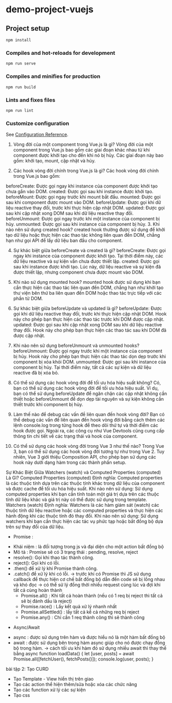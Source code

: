 # demo-project-vuejs

## Project setup
```
npm install
```

### Compiles and hot-reloads for development
```
npm run serve
```

### Compiles and minifies for production
```
npm run build
```

### Lints and fixes files
```
npm run lint
```

### Customize configuration
See [Configuration Reference](https://cli.vuejs.org/config/).


1. Vòng đời của một component trong Vue.js là gì?
Vòng đời của một component trong Vue.js bao gồm các giai đoạn khác nhau từ khi component được khởi tạo cho đến khi nó bị hủy. Các giai đoạn này bao gồm: khởi tạo, mount, cập nhật và hủy.

2. Các hook vòng đời chính trong Vue.js là gì?
Các hook vòng đời chính trong Vue.js bao gồm:

beforeCreate: Được gọi ngay khi instance của component được khởi tạo chưa gắn vào DOM.
created: Được gọi sau khi instance được khởi tạo.
beforeMount: Được gọi ngay trước khi mount bắt đầu.
mounted: Được gọi sau khi component được mount vào DOM.
beforeUpdate: Được gọi khi dữ liệu reactive thay đổi, trước khi thực hiện cập nhật DOM.
updated: Được gọi sau khi cập nhật xong DOM sau khi dữ liệu reactive thay đổi.
beforeUnmount: Được gọi ngay trước khi một instance của component bị hủy.
unmounted: Được gọi sau khi instance của component bị hủy.
3. Khi nào nên sử dụng created hook?
created hook thường được sử dụng để khởi tạo dữ liệu hoặc thực hiện các thao tác không liên quan đến DOM, chẳng hạn như gọi API để lấy dữ liệu ban đầu cho component.

4. Sự khác biệt giữa beforeCreate và created là gì?
beforeCreate: Được gọi ngay khi instance của component được khởi tạo. Tại thời điểm này, các dữ liệu reactive và sự kiện vẫn chưa được thiết lập.
created: Được gọi sau khi instance được khởi tạo. Lúc này, dữ liệu reactive và sự kiện đã được thiết lập, nhưng component chưa được mount vào DOM.
5. Khi nào sử dụng mounted hook?
mounted hook được sử dụng khi bạn cần thực hiện các thao tác liên quan đến DOM, chẳng hạn như khởi tạo thư viện bên thứ ba liên quan đến DOM hoặc thao tác trực tiếp với các phần tử DOM.

6. Sự khác biệt giữa beforeUpdate và updated là gì?
beforeUpdate: Được gọi khi dữ liệu reactive thay đổi, trước khi thực hiện cập nhật DOM. Hook này cho phép bạn thực hiện các thao tác trước khi DOM được cập nhật.
updated: Được gọi sau khi cập nhật xong DOM sau khi dữ liệu reactive thay đổi. Hook này cho phép bạn thực hiện các thao tác sau khi DOM đã được cập nhật.
7. Khi nào nên sử dụng beforeUnmount và unmounted hooks?
beforeUnmount: Được gọi ngay trước khi một instance của component bị hủy. Hook này cho phép bạn thực hiện các thao tác dọn dẹp trước khi component bị xóa khỏi DOM.
unmounted: Được gọi sau khi instance của component bị hủy. Tại thời điểm này, tất cả các sự kiện và dữ liệu reactive đã bị xóa bỏ.
8. Có thể sử dụng các hook vòng đời để tối ưu hóa hiệu suất không?
Có, bạn có thể sử dụng các hook vòng đời để tối ưu hóa hiệu suất. Ví dụ, bạn có thể sử dụng beforeUpdate để ngăn chặn các cập nhật không cần thiết hoặc beforeUnmount để dọn dẹp tài nguyên và sự kiện không cần thiết trước khi component bị hủy.

9. Làm thế nào để debug các vấn đề liên quan đến hook vòng đời?
Bạn có thể debug các vấn đề liên quan đến hook vòng đời bằng cách thêm các lệnh console.log trong từng hook để theo dõi thứ tự và thời điểm các hook được gọi. Ngoài ra, các công cụ như Vue Devtools cũng cung cấp thông tin chi tiết về các trạng thái và hook của component.

10. Có thể sử dụng các hook vòng đời trong Vue 3 như thế nào?
Trong Vue 3, bạn có thể sử dụng các hook vòng đời tương tự như trong Vue 2. Tuy nhiên, Vue 3 giới thiệu Composition API, cho phép bạn sử dụng các hook này dưới dạng hàm trong các thành phần setup.


Sự Khác Biệt Giữa Watchers (watch) và Computed Properties (computed) Là Gì?
Computed Properties (computed)
    Định nghĩa: Computed properties là các thuộc tính dựa trên các thuộc tính khác trong dữ liệu của component và được cache để tối ưu hóa hiệu suất.
    Khi nào nên sử dụng: Sử dụng computed properties khi bạn cần tính toán một giá trị dựa trên các thuộc tính dữ liệu khác và giá trị này có thể được sử dụng trong template.
Watchers (watch)
    Định nghĩa: Watchers là các hàm giám sát (watch) các thuộc tính dữ liệu reactive hoặc các computed properties và thực hiện các hành động khi các thuộc tính đó thay đổi.
    Khi nào nên sử dụng: Sử dụng watchers khi bạn cần thực hiện các tác vụ phức tạp hoặc bất đồng bộ dựa trên sự thay đổi của dữ liệu.

- Promise : 
+ Khái niệm : là đối tượng trong js và đại diện cho một action bất đồng bộ
+ Mô tả : Promise sẽ có 3 trạng thái : pending, resolve, reject
+ resolve(): Gọi khi thao tác thành công.
+ reject(): Gọi khi có lỗi.
+ .then() để xử lý khi Promise thành công.
+ .catch() để xử lý khi có lỗi.
-> trước khi có Promise thì JS sử dụng callback để thực hiện cơ chế bất đồng bộ dẫn đến code sẽ bị lồng nhau và khó đọc 
-> có thể sử lý đồng thời nhiều request cùng lúc và đợi khi tất cả cùng hoàn thành 
    + Promise.all() : Khi tất cả hoàn thành (nếu có 1 req bị reject thì tất cả sẽ bị đánh dấu là reject)
    + Promise.race() : Lấy kết quả xử lý nhanh nhất 
    + Promise.allSettled() : lấy tất cả kể cả những req bị reject
    + Promise.any() : Chỉ cần 1 req thành công thì sẽ thành công
- Async/Await 
+ async : được sử dụng trên hàm và được hiểu nó là một hàm bất đồng bộ
+ await : được sử dụng bên trong hàm async giúp cho nó được chạy đồng bộ trong hàm.
-> cách tối ưu khi hàm đó sử dụng nhiều await thì thay thế bằng 
async function loadData() {
    let [user, posts] = await Promise.all([fetchUser(), fetchPosts()]);
    console.log(user, posts);
}


bài tập 2: Tạo CURD 

- Tạo Template - View hiển thị trên giao
- Tạo các action thể hiện thêm/sửa hoặc xóa các chức năng
- Tạo các function xử lý các sự kiện
- Tạo css